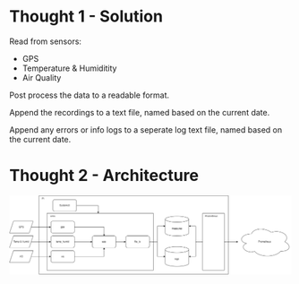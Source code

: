 # Thought 1 - Solution

Read from sensors:

 - GPS
 - Temperature & Humiditity
 - Air Quality

Post process the data to a readable format.

Append the recordings to a text file, named based on the current date.

Append any errors or info logs to a seperate log text file, named based on the current date.

# Thought 2 - Architecture

![arch diagram](assets/arch.drawio.png)